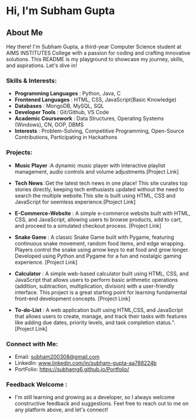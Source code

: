 
# Hi, I'm Subham Gupta

## About Me

Hey there! I'm Subham Gupta, a third-year Computer Science student at AIMS INSTITUTES College with a passion for coding and crafting innovative solutions. This README is my playground to showcase my journey, skills, and aspirations. Let's dive in!

### Skills & Interests:

- **Programming Languages**          : Python, Java, C
- **Frontened Languages**            : HTML, CSS, JavaScript(Basic Knowledge)
- **Databases**                      : MongoDB, MySQL, SQL
- **Developer Tools**                : Git/Github, VS Code
- **Academic Coursework**            : Data Structures, Operating Systems (Windows), CN, OOP, DBMS
- **Interests**                      : Problem-Solving, Competitive Programming, Open-Source Contributions, Participating in Hackathons

### Projects:

- **Music Player** :A dynamic music player with interactive playlist management, audio controls and volume adjustments.[Project Link]

- **Tech News** :Get the latest tech news in one place! This site curates top stories directly, keeping tech enthusiasts updated without the need to search the multiple website.This site is built using HTML, CSS and JavaScript for seemless experience.[Ptoject Link]

- **E-Commerce-Website** : A simple e-commerce website built with HTML, CSS, and JavaScript, allowing users to browse products, add to cart, and proceed to a simulated checkout process. [Project Link]

- **Snake Game** : A classic Snake Game built with Pygame, featuring continuous snake movement, random food items, and edge wrapping. Players control the snake using arrow keys to eat food and grow longer. Developed using Python and Pygame for a fun and nostalgic gaming experience. [Project Link]

- **Calculator** : A simple web-based calculator built using HTML, CSS, and JavaScript that allows users to perform basic arithmetic operations (addition, subtraction, multiplication, division) with a user-friendly interface. This project is a great starting point for learning fundamental front-end development concepts. [Project Link]

- **To-do-List** : A web application built using HTML,CSS, and JavaScript that allows users to create, manage, and track their tasks with features like adding due dates, priority levels, and task completion status.". [Project Link]

### Connect with Me:

- Email: subham200308@gmail.com
- LinkedIn: www.linkedin.com/in/subham-gupta-aa788224b
- PortFolio: https://subhamg6.github.io/Portfolio/

### Feedback Welcome :
- I'm still learning and growing as a developer, so I always welcome constructive feedback and suggestions. Feel free to reach out to me on any platform above, and let's connect!
